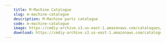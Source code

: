 ```yaml
---
    title: M-Machine Catalogue
    slug: m-machine-catalogue
    description: M-Machine parts catalogue
    code: m-machine-catalogue
    image: https://cmdiy-archive.s3.us-east-1.amazonaws.com/catalogues/images/M-Machine+Catalogue.jpeg
    download: https://cmdiy-archive.s3.us-east-1.amazonaws.com/catalogues/documents/M-Machine+Catalogue.pdf
---
```

<!-- Content of the page -->

##
